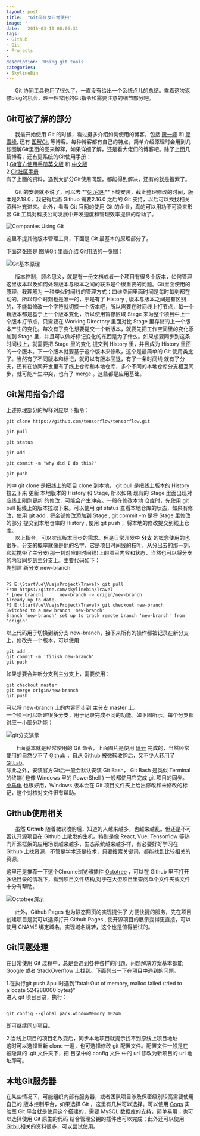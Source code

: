 ```yaml
---
layout: post
title:  "Git简介及日常使用"
image: ''
date:   2016-03-10 00:06:31
tags:
- Github
- Git
- Projects
- 
description: 'Using git tools'
categories:
- SkylineBin
---
```


&nbsp;&nbsp;&nbsp;&nbsp;&nbsp;&nbsp;Git 协同工具也用了很久了，一直没有给出一个系统点儿的总结。乘着这次返修blog的机会，理一理常用的Git指令和需要注意的细节部分吧。  


## Git可被了解的部分  

&nbsp;&nbsp;&nbsp;&nbsp;&nbsp;&nbsp;我最开始使用 Git 的时候，看过挺多介绍如何使用的博客，包括 [阮一峰](http://www.ruanyifeng.com/blog/2015/12/git-workflow.html) 和 [廖雪峰](https://www.liaoxuefeng.com/wiki/0013739516305929606dd18361248578c67b8067c8c017b000), 还有 [图解Git](http://marklodato.github.io/visual-git-guide/index-zh-cn.html) 等博客。每种博客都有自己的特点，简单介绍原理时会用到几张图解Git里面的图来解释，如果详细了解，还是看大佬们的博客吧。除了上面几篇博客，还有更系统的Git使用手册：  
	1.[Git官方使用手册英文版](https://git-scm.com/book/en/v2) 和 [中文版](https://git-scm.com/book/zh/v2)  
	2.[Git社区手册](http://gitbook.liuhui998.com/)  
有了上面的资料，遇到大部分Git使用问题，都能得到解决，还有的就是搜索了。  

&nbsp;&nbsp;&nbsp;&nbsp;&nbsp;&nbsp;Git 的安装就不说了，可以去 **[Git官网](https://git-scm.com/)**下载安装，截止整理修改的时间，版本是2.18.0，我记得后面 Github 需要2.16.0 之后的 Git 支持，以后可以找找相关资料补充进来。此外，看看 Git 官网的使用 Git 的企业，真的可以用功不可没来形容 Git 工具对科技公司发展中开发速度和管理效率提供的帮助了。  

![Companies Using Git](https://store.skylinebin.com/image/git/GitCompanies.png)  

这里不提其他版本管理工具，下面是 Git 最基本的原理部分了。  


下面这张图是 [图解Git](http://marklodato.github.io/visual-git-guide/index-zh-cn.html) 里面介绍 Git用法的一张图：  

![Git基本原理](https://store.skylinebin.com/image/git/basic-git.svg)  

&nbsp;&nbsp;&nbsp;&nbsp;&nbsp;&nbsp;版本控制，顾名思义，就是有一份文档或者一个项目有很多个版本，如何管理这里版本以及如何处理版本与版本之间的联系是个很重要的问题。Git里面使用的原理，我理解为 一种类似时间线的管理方式：四维空间里面时间是每时每刻都在动的，所以每个时刻也是唯一的，于是有了 History , 版本与版本之间是有区别的，不能每修改一个字符就切换一个版本吧，所以需要在时间线上打节点，每一个新版本都是基于上一个版本变化，所以使用暂存区域 Stage 来为整个项目中上一个版本打节点，只需要在 Working Directory 里面对比 Stage 里存储的上一个版本产生的变化。每次有了变化想要提交一个新版本，就要先把工作空间里的变化添加到 Stage 里，并且可以做好标记变化的东西是为了什么。如果想要同步到这条时间线上，就需要把 Stage 里的变化 提交到 History 里，并且成为 History 里面的一个版本。下一个版本就要基于这个版本来修改，这个是最简单的 Git 使用类比了。当然有了不同版本和标记，就可以有版本回退，有了一条时间线 就有了分支，还有在协同开发里有了线上仓库和本地仓库，多个不同的本地仓库分支相互同步，就可能产生冲突，也有了 merge 。这些都是应用基础。  

## Git常用指令介绍  


上述原理部分的解释对应以下指令：  
```shell
git clone https://github.com/tensorflow/tensorflow.git

git pull

git status

git add .

git commit -m "why did I do this?"

git push

```

其中 git clone 是把线上的项目 clone 到本地， git pull 是把线上版本的 History 拉去下来 更新 本地版本的 History 和 Stage, 所以如果 现有的 Stage 里面出现对应线上刚刚更新 的修改，可能会产生冲突。一般在修改本地 仓库时，先使用 git pull 把线上的版本拉取下来。可以使用 git status 查看本地仓库的状态，如果有修改，使用 git add . 将全部修改添加到 Stage , git commit -m 是将 Stage 里修改的部分 提交到本地仓库的 History , 使用 git push ，将本地的修改提交到线上仓库。  
&nbsp;&nbsp;&nbsp;&nbsp;&nbsp;&nbsp;以上指令，可以实现版本同步的需求。但是日常开发中 **分支** 的概念使用的也很多。分支的概率就像是他的名字，它是项目时间线的枝叶，从分出去的那一刻，它就携带了主分支(那一刻对应的时间线)上的项目内容和状态，当然也可以将分支的内容同步到主分支上。主要代码如下：  
先创建 新分支 new-branch
```shell

PS E:\StartVue\VuejsProject\Travel> git pull
From https://gitee.com/skylinebin/Travel
* [new branch]      new-branch -> origin/new-branch
Already up to date.
PS E:\StartVue\VuejsProject\Travel> git checkout new-branch
Switched to a new branch 'new-branch'
Branch 'new-branch' set up to track remote branch 'new-branch' from 'origin'.

```
以上代码用于切换到新分支 new-branch，接下来所有的操作都被记录在新分支上，修改完一个版本，可以使用:  

```shell
git add .
git commit -m 'finish new-branch'
git push
```
如果想要合并新分支到主分支上，需要使用：  

```shell
git checkout master
git merge origin/new-branch
git push
```  
可以将 new-branch 上的内容同步到 主分支 master 上。  
一个项目可以新建很多分支，用于记录完成不同的功能。如下图所示，每个分支都对应一小部分功能：  

![git分支演示](https://store.skylinebin.com/image/git/GitBranch.png)  

&nbsp;&nbsp;&nbsp;&nbsp;&nbsp;&nbsp;上面基本就是经常使用的 Git 命令，上面图片是使用 [码云](https://gitee.com/) 完成的，当然经常使用的自然少不了 [Github](https://github.com/) ，自从 Github 被微软收购后，又不少人转用了 [GitLab](https://gitlab.com/)。  
除此之外，安装官方Git后一般会默认安装 Git Bash， Git Bash 是类似 Terminal 的终端( 也像 Windows 里的 PowerShell ) 一般都使用它完成 git 项目的同步。 [小乌龟](https://tortoisegit.org/) 也很好用，Windows 版本会在 Git 项目文件夹上给出修改和未修改的标记，这个对核对文件很有帮助。  


## Github使用相关  

&nbsp;&nbsp;&nbsp;&nbsp;&nbsp;&nbsp;虽然 **Github** 随着微软收购后，知道的人越来越多，也越来越乱。但还是不可否认开源项目在 Github 上散发的生机。特别是像 React, Vue, Tensorflow 等热门开源框架的应用场景越来越多，生态系统越来越多样，有必要好好学习在 Github 上找资源，不管是学术还是技术，只要搜索关键词，都能找到比较相关的资源。  

这里还是推荐一下这个Chrome浏览器插件 [Octotree](https://github.com/buunguyen/octotree) ，可以在 Github 里不打开多级目录的情况下，看到项目文件结构,对于在大型项目里查阅单个文件夹或文件十分有帮助。  

![Octotree演示](https://store.skylinebin.com/image/git/Octotree.png)  

&nbsp;&nbsp;&nbsp;&nbsp;&nbsp;&nbsp;此外，Github Pages 也为静态网页的实现提供了 方便快捷的服务，先在项目创建项目是就可以选择打开 Github Pages , 使开源项目的展示变得更直接，可以使用 CNAME 绑定域名，实现域名跳转，这个也是值得尝试的。  


## Git问题处理  

在日常使用 Git 过程中，总是会遇到各种各样的问题，问题解决方案基本都能 Google 或者 StackOverflow 上找到。下面列出一下在项目中遇到的问题。  

1.在执行git push &pull时遇到“fatal: Out of memory, malloc failed (tried to allocate 524288000 bytes)”  
进入 git 项目目录，执行：  
```shell

git config --global pack.windowMemory 1024m

```
即可继续同步项目。

2.当线上项目的项目名改变后，同步本地项目就提示找不到原线上项目地址  
这时可以选择重新 clone 一遍，也可选择修改 git 配置文件。配置文件一般是在 被隐藏的 .git 文件夹下，把 目录中的 config 文件 中的 url 修改为新项目的 url 地址即可。  

## 本地Git服务器  

在某些情况下，可能组织内部有服务器，或者团队项目涉及保密级别较高需要使用自己的 版本控制平台，如果选择 Git ，这里有几种可以选择。可以使用 [Gogs](https://gogs.io/) 实验室 Git 平台就是使用这个搭建的，需要 MySQL 数据库的支持，简单易用；也可以选择使用 Git 原生的代码 结合管理公钥的插件也可以完成；此外还可以使用 [Gitbli](http://www.gitblit.com/),相关的资料很多，可以尝试使用。  


